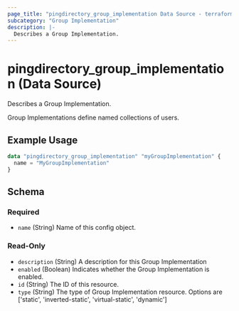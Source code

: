 ```yaml
---
page_title: "pingdirectory_group_implementation Data Source - terraform-provider-pingdirectory"
subcategory: "Group Implementation"
description: |-
  Describes a Group Implementation.
---
```


# pingdirectory_group_implementation (Data Source)

Describes a Group Implementation.

Group Implementations define named collections of users.

## Example Usage

```terraform
data "pingdirectory_group_implementation" "myGroupImplementation" {
  name = "MyGroupImplementation"
}
```

<!-- schema generated by tfplugindocs -->
## Schema

### Required

- `name` (String) Name of this config object.

### Read-Only

- `description` (String) A description for this Group Implementation
- `enabled` (Boolean) Indicates whether the Group Implementation is enabled.
- `id` (String) The ID of this resource.
- `type` (String) The type of Group Implementation resource. Options are ['static', 'inverted-static', 'virtual-static', 'dynamic']

